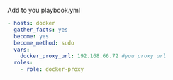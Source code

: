 Add to you playbook.yml

```yaml
- hosts: docker
  gather_facts: yes
  become: yes
  become_method: sudo
  vars:
    docker_proxy_url: 192.168.66.72 #you proxy url
  roles:
    - role: docker-proxy
```